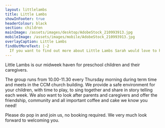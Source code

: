 ```yaml
---
layout: littlelambs
title: Little Lambs
showInFooter: true
headerColour: black
section: children
mainImage: /assets/images/desktop/AdobeStock_210993913.jpg
mobileImage: /assets/images/mobile/AdobeStock_210993913.jpg
overlayCaption: Little Lambs
findOutMoreText: |-2
  If you want to find out more about Little Lambs Sarah would love to hear from you.
---
```

Little Lambs is our midweek haven for preschool children and their caregivers.

The group runs from 10.00-11.30 every Thursday morning during term time and meets in the CCM church building. We provide a safe environment for your children, with time to play, to sing together and share in story telling each week. We also want to look after parents and caregivers and offer the friendship, community and all important coffee and cake we know you need!

Please do pop in and join us, no booking required. We very much look forward to welcoming you.
